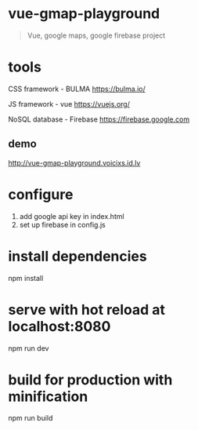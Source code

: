 # vue-gmap-playground
> Vue, google maps, google firebase project

# tools
CSS framework - BULMA https://bulma.io/

JS framework - vue https://vuejs.org/

NoSQL database - Firebase https://firebase.google.com

## demo
http://vue-gmap-playground.voicixs.id.lv

# configure
1. add google api key in index.html
2. set up firebase in config.js

# install dependencies
npm install

# serve with hot reload at localhost:8080
npm run dev

# build for production with minification
npm run build
